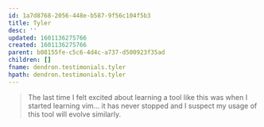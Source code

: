 ```yaml
---
id: 1a7d8768-2056-448e-b587-9f56c104f5b3
title: Tyler
desc: ''
updated: 1601136275766
created: 1601136275766
parent: b08155fe-c5c6-4d4c-a737-d500923f35ad
children: []
fname: dendron.testimonials.tyler
hpath: dendron.testimonials.tyler
---
```

> The last time I felt excited about learning a tool like this was when I started learning vim... it has never stopped and I suspect my usage of this tool will evolve similarly.

